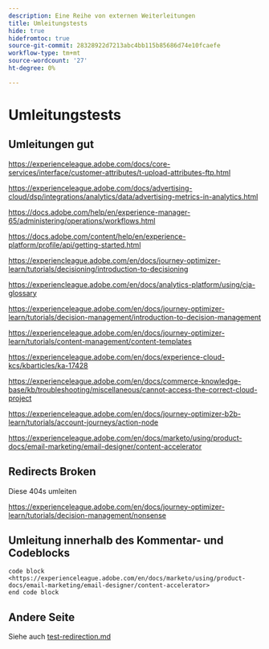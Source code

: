 ```yaml
---
description: Eine Reihe von externen Weiterleitungen
title: Umleitungstests
hide: true
hidefromtoc: true
source-git-commit: 28328922d7213abc4bb115b85686d74e10fcaefe
workflow-type: tm+mt
source-wordcount: '27'
ht-degree: 0%

---
```


# Umleitungstests

## Umleitungen gut

<https://experienceleague.adobe.com/docs/core-services/interface/customer-attributes/t-upload-attributes-ftp.html>

<https://experienceleague.adobe.com/docs/advertising-cloud/dsp/integrations/analytics/data/advertising-metrics-in-analytics.html>

<https://docs.adobe.com/help/en/experience-manager-65/administering/operations/workflows.html>

<https://docs.adobe.com/content/help/en/experience-platform/profile/api/getting-started.html>

<!--
<https://marketing.adobe.com/resources/help/en_US/reference/regional-data-collection.html>
-->

<https://experiencleague.adobe.com/en/docs/journey-optimizer-learn/tutorials/decisioning/introduction-to-decisioning>

<https://experiencleague.adobe.com/en/docs/analytics-platform/using/cja-glossary>

<https://experienceleague.adobe.com/en/docs/journey-optimizer-learn/tutorials/decision-management/introduction-to-decision-management>

<https://experienceleague.adobe.com/en/docs/journey-optimizer-learn/tutorials/content-management/content-templates>

<https://experienceleague.adobe.com/en/docs/experience-cloud-kcs/kbarticles/ka-17428>

<https://experienceleague.adobe.com/en/docs/commerce-knowledge-base/kb/troubleshooting/miscellaneous/cannot-access-the-correct-cloud-project>

<https://experienceleague.adobe.com/en/docs/journey-optimizer-b2b-learn/tutorials/account-journeys/action-node>

<https://experienceleague.adobe.com/en/docs/marketo/using/product-docs/email-marketing/email-designer/content-accelerator>

## Redirects Broken

Diese 404s umleiten

<https://experienceleague.adobe.com/en/docs/journey-optimizer-learn/tutorials/decision-management/nonsense>

## Umleitung innerhalb des Kommentar- und Codeblocks

<!--
<https://experienceleague.adobe.com/en/docs/marketo/using/product-docs/email-marketing/email-designer/content-accelerator>
-->

```
code block
<https://experienceleague.adobe.com/en/docs/marketo/using/product-docs/email-marketing/email-designer/content-accelerator>
end code block
```

## Andere Seite

Siehe auch [test-redirection.md](test-redirection.md)
